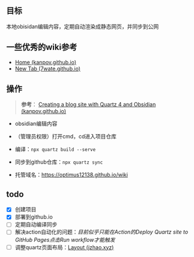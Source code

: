 
## 目标

本地obisidan编辑内容，定期自动渲染成静态网页，并同步到公网

## 一些优秀的wiki参考
- [Home (kanpov.github.io)](https://kanpov.github.io/)
- [New Tab (7wate.github.io)](https://7wate.github.io/wiki/)

## 操作
> **参考**：
> [Creating a blog site with Quartz 4 and Obsidian (kanpov.github.io)](https://kanpov.github.io/articles/creating-blog-site-with-quartz4-obsidian)


- obsidian编辑内容
- （管理员权限）打开cmd，cd进入项目仓库
- 编译：`npx quartz build --serve`
- 同步到github仓库：`npx quartz sync`

- 托管域名：https://optimus12138.github.io/wiki
## todo
- [x] 创建项目
- [x] 部署到github.io
- [ ] 定期自动编译同步
- [ ] 解决action自动化的问题：*目前似乎只能在Action的Deploy Quartz site to GitHub Pages点击Run workflow才能触发*
- [ ] 调整quartz页面布局：[Layout (jzhao.xyz)](https://quartz.jzhao.xyz/layout)